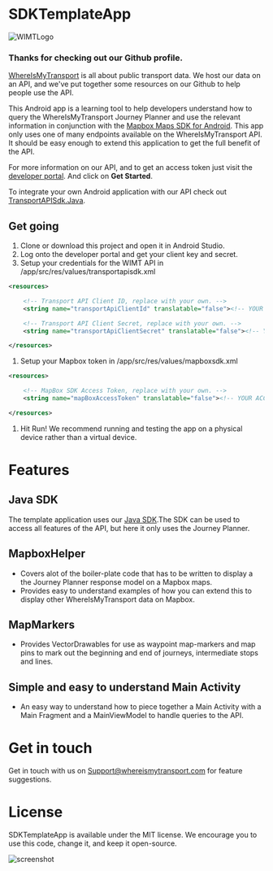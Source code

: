 # SDKTemplateApp

![WIMTLogo](https://www.whereismytransport.com/wp-content/themes/wpwimt/assets/images/logos/logo-black.svg)

### Thanks for checking out our Github profile. 
[WhereIsMyTransport](https://www.whereismytransport.com) is all about public transport data. 
We host our data on an API, and we've put together some resources on our Github to help people use the API.

This Android app is a learning tool to help developers understand how to query the WhereIsMyTransport Journey Planner and use the relevant information in conjunction with the [Mapbox Maps SDK for Android](https://www.mapbox.com/help/first-steps-android-sdk/). 
This app only uses one of many endpoints available on the WhereIsMyTransport API. It should be easy enough to extend this application to get the full benefit of the API.


For more information on our API, and to get an access token just visit the [developer portal](https://developer.whereismytransport.com). And click on **Get Started**.

To integrate your own Android application with our API check out [TransportAPISdk.Java](https://github.com/WhereIsMyTransport/TransportApiSdk.Java).

## Get going

1. Clone or download this project and open it in Android Studio.
1. Log onto the developer portal and get your client key and secret.
1. Setup your credentials for the WIMT API in /app/src/res/values/transportapisdk.xml

```xml
<resources>

    <!-- Transport API Client ID, replace with your own. -->
    <string name="transportApiClientId" translatable="false"><!-- YOUR API CLIENT ID HERE --></string>

    <!-- Transport API Client Secret, replace with your own. -->
    <string name="transportApiClientSecret" translatable="false"><!-- YOUR API CLIENT SECRET HERE --></string>

</resources>
```

1. Setup your Mapbox token in /app/src/res/values/mapboxsdk.xml

```xml
<resources>

    <!-- MapBox SDK Access Token, replace with your own. -->
    <string name="mapBoxAccessToken" translatable="false"><!-- YOUR ACCESS TOKEN HERE --></string>

</resources>
```

1. Hit Run! We recommend running and testing the app on a physical device rather than a virtual device.


# Features

## Java SDK
The template application uses our [Java SDK](https://github.com/WhereIsMyTransport/TransportApiSdk.Java/blob/master/README.md).The SDK can be used to access all features of the API, but here it only uses the Journey Planner.

## MapboxHelper
* Covers alot of the boiler-plate code that has to be written to display a the Journey Planner response model on a Mapbox maps.
* Provides easy to understand examples of how you can extend this to display other WhereIsMyTransport data on Mapbox.

## MapMarkers
* Provides VectorDrawables for use as waypoint map-markers and map pins to mark out the beginning and end of journeys, intermediate stops and lines.

## Simple and easy to understand Main Activity
* An easy way to understand how to piece together a Main Activity with a Main Fragment and a MainViewModel to handle queries to the API.

# Get in touch
Get in touch with us on Support@whereismytransport.com for feature suggestions. 

# License
SDKTemplateApp is available under the MIT license.
We encourage you to use this code, change it, and keep it open-source.


![screenshot](SDKTemplateApp/JourneyPlanScreenshot.jpg)
    
